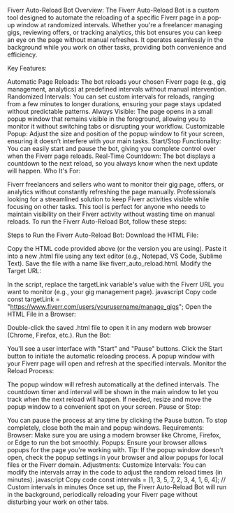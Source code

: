 Fiverr Auto-Reload Bot
Overview: The Fiverr Auto-Reload Bot is a custom tool designed to automate the reloading of a specific Fiverr page in a pop-up window at randomized intervals. Whether you're a freelancer managing gigs, reviewing offers, or tracking analytics, this bot ensures you can keep an eye on the page without manual refreshes. It operates seamlessly in the background while you work on other tasks, providing both convenience and efficiency.

Key Features:

Automatic Page Reloads: The bot reloads your chosen Fiverr page (e.g., gig management, analytics) at predefined intervals without manual intervention.
Randomized Intervals: You can set custom intervals for reloads, ranging from a few minutes to longer durations, ensuring your page stays updated without predictable patterns.
Always Visible: The page opens in a small popup window that remains visible in the foreground, allowing you to monitor it without switching tabs or disrupting your workflow.
Customizable Popup: Adjust the size and position of the popup window to fit your screen, ensuring it doesn’t interfere with your main tasks.
Start/Stop Functionality: You can easily start and pause the bot, giving you complete control over when the Fiverr page reloads.
Real-Time Countdown: The bot displays a countdown to the next reload, so you always know when the next update will happen.
Who It's For:

Fiverr freelancers and sellers who want to monitor their gig page, offers, or analytics without constantly refreshing the page manually.
Professionals looking for a streamlined solution to keep Fiverr activities visible while focusing on other tasks.
This tool is perfect for anyone who needs to maintain visibility on their Fiverr activity without wasting time on manual reloads.
To run the Fiverr Auto-Reload Bot, follow these steps:

Steps to Run the Fiverr Auto-Reload Bot:
Download the HTML File:

Copy the HTML code provided above (or the version you are using).
Paste it into a new .html file using any text editor (e.g., Notepad, VS Code, Sublime Text).
Save the file with a name like fiverr_auto_reload.html.
Modify the Target URL:

In the script, replace the targetLink variable's value with the Fiverr URL you want to monitor (e.g., your gig management page).
javascript
Copy code
const targetLink = "https://www.fiverr.com/users/yourusername/manage_gigs";
Open the HTML File in a Browser:

Double-click the saved .html file to open it in any modern web browser (Chrome, Firefox, etc.).
Run the Bot:

You'll see a user interface with "Start" and "Pause" buttons.
Click the Start button to initiate the automatic reloading process.
A popup window with your Fiverr page will open and refresh at the specified intervals.
Monitor the Reload Process:

The popup window will refresh automatically at the defined intervals.
The countdown timer and interval will be shown in the main window to let you track when the next reload will happen.
If needed, resize and move the popup window to a convenient spot on your screen.
Pause or Stop:

You can pause the process at any time by clicking the Pause button.
To stop completely, close both the main and popup windows.
Requirements:
Browser: Make sure you are using a modern browser like Chrome, Firefox, or Edge to run the bot smoothly.
Popups: Ensure your browser allows popups for the page you're working with.
Tip: If the popup window doesn't open, check the popup settings in your browser and allow popups for local files or the Fiverr domain.
Adjustments:
Customize Intervals: You can modify the intervals array in the code to adjust the random reload times (in minutes).
javascript
Copy code
const intervals = [1, 3, 5, 7, 2, 3, 4, 1, 6, 4]; // Custom intervals in minutes
Once set up, the Fiverr Auto-Reload Bot will run in the background, periodically reloading your Fiverr page without disturbing your work on other tabs.
